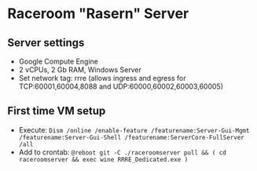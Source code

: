# Raceroom "Rasern" Server
## Server settings
- Google Compute Engine
- 2 vCPUs, 2 Gb RAM, Windows Server
- Set network tag: rrre (allows ingress and egress for TCP:60001,60004,8088 and UDP:60000,60002,60003,60005)

## First time VM setup

- Execute: `Dism /online /enable-feature /featurename:Server-Gui-Mgmt /featurename:Server-Gui-Shell /featurename:ServerCore-FullServer /all`
- Add to crontab: `@reboot git -C ./raceroomserver pull && ( cd raceroomserver && exec wine RRRE_Dedicated.exe )`